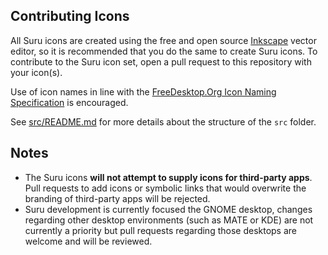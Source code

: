 ## Contributing Icons
All Suru icons are created using the free and open source [Inkscape](http://inkscape.org) vector editor, so it is recommended that you do the same to create Suru icons. To contribute to the Suru icon set, open a pull request to this repository with your icon(s).

Use of icon names in line with the [FreeDesktop.Org Icon Naming Specification](http://standards.freedesktop.org/icon-naming-spec/icon-naming-spec-latest.html) is encouraged.

See [src/README.md](/src/README.md) for more details about the structure of the `src` folder.

## Notes

 - The Suru icons **will not attempt to supply icons for third-party apps**. Pull requests to add icons or symbolic links that would overwrite the branding of third-party apps will be rejected.
 - Suru development is currently focused the GNOME desktop, changes regarding other desktop environments (such as MATE or KDE) are not currently a priority but pull requests regarding those desktops are welcome and will be reviewed.